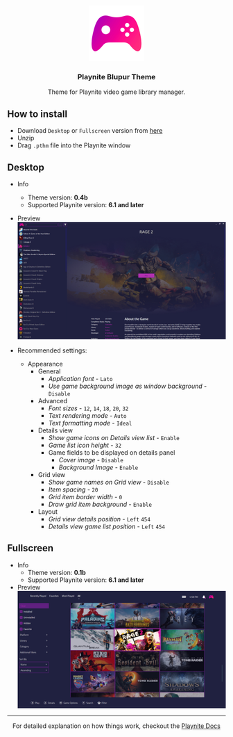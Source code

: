 <p align="center">
	<a href="https://github.com/sevenns/Playnite-Blupur-Theme" title="Playnite Blupur Theme"><img src="./Desktop/Blupur/Images/applogo.png" width="128px"></a>
	<h3 align="center">Playnite Blupur Theme</h3>
</p>

<p align="center">Theme for Playnite video game library manager.</p>

## How to install

- Download `Desktop` or `Fullscreen` version from [here](https://github.com/sevenns/Playnite-Blupur-Theme/releases)
- Unzip
- Drag `.pthm` file into the Playnite window

## Desktop

- Info
  - Theme version: **0.4b**
  - Supported Playnite version: **6.1 and later**

- Preview
  ![Playnite Blupur Theme Preview](https://raw.githubusercontent.com/sevenns/Playnite-Blupur-Theme/master/Desktop/Blupur/preview.jpg)

- Recommended settings:
  - Appearance
    - General
      - *Application font* - `Lato`
      - *Use game background image as window background* - `Disable`
    - Advanced
      - *Font sizes* - `12`, `14`, `18`, `20`, `32`
      - *Text rendering mode* - `Auto`
      - *Text formatting mode* - `Ideal`
    - Details view
      - *Show game icons on Details view list* - `Enable`
      - *Game list icon height* - `32`
      - Game fields to be displayed on details panel
        - *Cover image* - `Disable`
        - *Background Image* - `Enable`
    - Grid view
      - *Show game names on Grid view* - `Disable`
      - *Item spacing* - `20`
      - *Grid item border width* - `0`
      - *Draw grid item background* - `Enable`
    - Layout
      - *Grid view details position* - `Left` `454`
      - *Details view game list position* - `Left` `454`

## Fullscreen

- Info
  - Theme version: **0.1b**
  - Supported Playnite version: **6.1 and later**
- Preview
  ![Playnite Blupur Theme Preview](https://raw.githubusercontent.com/sevenns/Playnite-Blupur-Theme/master/Fullscreen/Blupur/preview.jpg)

---

<p align="center" max-width="400px">
  For detailed explanation on how things work, checkout the <a href="https://playnite.link/docs/tutorials/themes/introduction.html">Playnite Docs</a>
</p>
